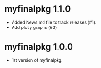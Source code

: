 # myfinalpkg 1.1.0

* Added News md file to track releases (#1).
* Add plotly graphs (#3)

# myfinalpkg 1.0.0

* 1st version of myfinalpkg.

